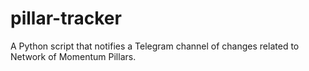 # pillar-tracker
A Python script that notifies a Telegram channel of changes related to Network of Momentum Pillars.
